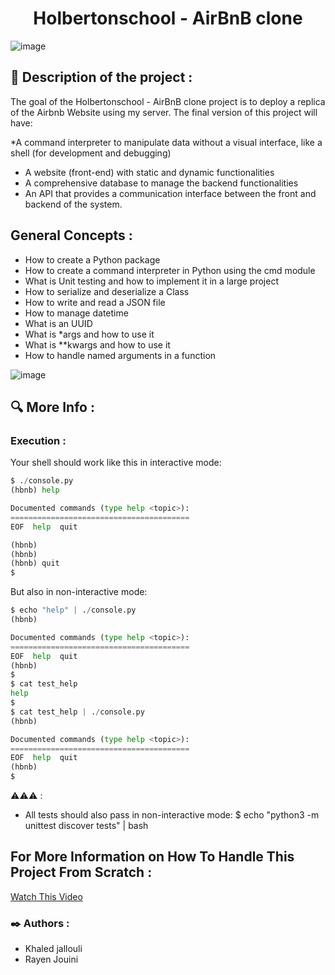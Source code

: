 
<div align="center">
<h1>Holbertonschool - AirBnB clone </h1>
</div>
 
![image](https://github.com/Khaled-J7/holbertonschool-AirBnB_clone/assets/135613251/33d2d533-a3a2-4692-a1c6-a37bbf5f4ce9)


## :bookmark_tabs: Description of the project :
The goal of the Holbertonschool - AirBnB clone project is to deploy a replica of the Airbnb Website using my server. The final version of this project will have:

  *A command interpreter to manipulate data without a visual interface, like a shell (for development and debugging)
  * A website (front-end) with static and dynamic functionalities
  * A comprehensive database to manage the backend functionalities
  * An API that provides a communication interface between the front and backend of the system.

## General Concepts : 
  * How to create a Python package
  * How to create a command interpreter in Python using the cmd module
  * What is Unit testing and how to implement it in a large project
  * How to serialize and deserialize a Class
  * How to write and read a JSON file
  * How to manage datetime
  * What is an UUID
  * What is *args and how to use it
  * What is **kwargs and how to use it
  * How to handle named arguments in a function

    

![image](https://github.com/Khaled-J7/holbertonschool-AirBnB_clone/assets/135613251/d9e49321-3eaa-44c1-af45-7a2db680de92)

## :mag: More Info : 

### Execution :
Your shell should work like this in interactive mode:
```python
$ ./console.py
(hbnb) help

Documented commands (type help <topic>):
========================================
EOF  help  quit

(hbnb) 
(hbnb) 
(hbnb) quit
$
```

But also in non-interactive mode:
```python
$ echo "help" | ./console.py
(hbnb)

Documented commands (type help <topic>):
========================================
EOF  help  quit
(hbnb) 
$
$ cat test_help
help
$
$ cat test_help | ./console.py
(hbnb)

Documented commands (type help <topic>):
========================================
EOF  help  quit
(hbnb) 
$
```

⚠️⚠️⚠️ :
  * All tests should also pass in non-interactive mode: $ echo "python3 -m unittest discover tests" | bash

## For More Information on How To Handle This Project From Scratch :

 [Watch This Video](https://youtu.be/p00ES-5K4C8)


### :black_nib: Authors : 

 * Khaled jallouli 
 * Rayen Jouini  



